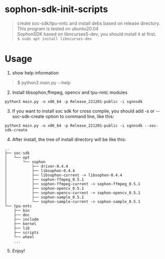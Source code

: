 # sophon-sdk-init-scripts
> create soc-sdk/tpu-nntc and install debs based on release directory.<br>
> This program is tested on ubuntu20.04 <br>
> SophonSDK based on libncurses5-dev, you should install it at first. <br>
> ``` $ sudo apt install libncurses-dev ```
# Usage
1. show help information
> $ python3 main.py --help

2. Install libsophon,ffmpeg, opencv and tpu-nntc modules
```
python3 main.py -o x86_64 -p Release_221201-public -i sgnnsdk
```     
     
3. If you want to install soc sdk for cross compile, you should add -s or --soc-sdk-create option to command line, like this:
```commandline
python3 main.py -o x86_64 -p Release_221201-public -i sgnnsdk --soc-sdk-create
```
4. After install, the tree of install directory will be like this:
```commandline
..
├── soc-sdk
│   └── opt
│       └── sophon
│           ├── driver-0.4.4
│           ├── libsophon-0.4.4
│           ├── libsophon-current -> libsophon-0.4.4
│           ├── sophon-ffmpeg_0.5.1
│           ├── sophon-ffmpeg-current -> sophon-ffmpeg_0.5.1
│           ├── sophon-opencv_0.5.1
│           ├── sophon-opencv-current -> sophon-opencv_0.5.1
│           ├── sophon-sample_0.5.1
│           └── sophon-sample-current -> sophon-sample_0.5.1
└── tpu-nntc
    ├── bin
    ├── doc
    ├── include
    ├── kernel
    ├── lib
    ├── scripts
    └── wheel
    ...
```
5. Enjoy!
